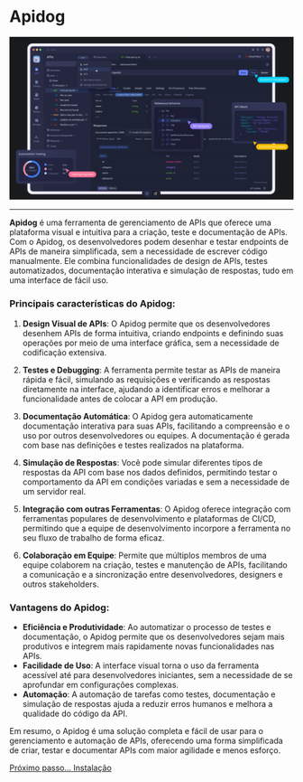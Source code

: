 # Apidog

<div align="center">
    <img src="./images/apidog.png">
</div>

---


**Apidog** é uma ferramenta de gerenciamento de APIs que oferece uma plataforma visual e intuitiva para a criação, teste e documentação de APIs. Com o Apidog, os desenvolvedores podem desenhar e testar endpoints de APIs de maneira simplificada, sem a necessidade de escrever código manualmente. Ele combina funcionalidades de design de APIs, testes automatizados, documentação interativa e simulação de respostas, tudo em uma interface de fácil uso.

### Principais características do Apidog:
1. **Design Visual de APIs**: O Apidog permite que os desenvolvedores desenhem APIs de forma intuitiva, criando endpoints e definindo suas operações por meio de uma interface gráfica, sem a necessidade de codificação extensiva.

2. **Testes e Debugging**: A ferramenta permite testar as APIs de maneira rápida e fácil, simulando as requisições e verificando as respostas diretamente na interface, ajudando a identificar erros e melhorar a funcionalidade antes de colocar a API em produção.

3. **Documentação Automática**: O Apidog gera automaticamente documentação interativa para suas APIs, facilitando a compreensão e o uso por outros desenvolvedores ou equipes. A documentação é gerada com base nas definições e testes realizados na plataforma.

4. **Simulação de Respostas**: Você pode simular diferentes tipos de respostas da API com base nos dados definidos, permitindo testar o comportamento da API em condições variadas e sem a necessidade de um servidor real.

5. **Integração com outras Ferramentas**: O Apidog oferece integração com ferramentas populares de desenvolvimento e plataformas de CI/CD, permitindo que a equipe de desenvolvimento incorpore a ferramenta no seu fluxo de trabalho de forma eficaz.

6. **Colaboração em Equipe**: Permite que múltiplos membros de uma equipe colaborem na criação, testes e manutenção de APIs, facilitando a comunicação e a sincronização entre desenvolvedores, designers e outros stakeholders.

### Vantagens do Apidog:
- **Eficiência e Produtividade**: Ao automatizar o processo de testes e documentação, o Apidog permite que os desenvolvedores sejam mais produtivos e integrem mais rapidamente novas funcionalidades nas APIs.
- **Facilidade de Uso**: A interface visual torna o uso da ferramenta acessível até para desenvolvedores iniciantes, sem a necessidade de se aprofundar em configurações complexas.
- **Automação**: A automação de tarefas como testes, documentação e simulação de respostas ajuda a reduzir erros humanos e melhora a qualidade do código da API.

Em resumo, o Apidog é uma solução completa e fácil de usar para o gerenciamento e automação de APIs, oferecendo uma forma simplificada de criar, testar e documentar APIs com maior agilidade e menos esforço.

[Próximo passo... Instalação](install.md)
